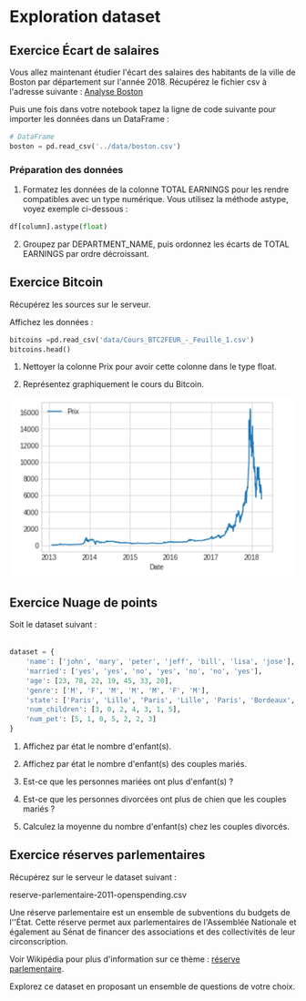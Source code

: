 # Exploration dataset

## Exercice &Eacute;cart de salaires

Vous allez maintenant étudier l'écart des salaires des habitants de la ville de Boston par département sur l'année 2018. Récupérez le fichier csv à l'adresse suivante :
[Analyse Boston](https://data.boston.gov/dataset/employee-earnings-report/resource/31358fd1-849a-48e0-8285-e813f6efbdf1)

Puis une fois dans votre notebook tapez la ligne de code suivante pour importer les données dans un DataFrame :

```python
# DataFrame
boston = pd.read_csv('../data/boston.csv')
```

### Préparation des données

1. Formatez les données de la colonne TOTAL EARNINGS pour les rendre compatibles avec un type numérique. Vous utilisez la méthode astype, voyez exemple ci-dessous :

```python
df[column].astype(float)
```

2. Groupez par DEPARTMENT_NAME, puis ordonnez les écarts de TOTAL EARNINGS par ordre décroissant.

## Exercice Bitcoin

Récupérez les sources sur le serveur.

Affichez les données :

```python
bitcoins =pd.read_csv('data/Cours_BTC2FEUR_-_Feuille_1.csv')
bitcoins.head()
```

1. Nettoyer la colonne Prix pour avoir cette colonne dans le type float.

2. Représentez graphiquement le cours du Bitcoin.

![cour du bitcoin](images/bitcoins_graph.png)

## Exercice Nuage de points

Soit le dataset suivant :

```python

dataset = {
    'name': ['john', 'mary', 'peter', 'jeff', 'bill', 'lisa', 'jose'],
    'married': ['yes', 'yes', 'no', 'yes', 'no', 'no', 'yes'],
    'age': [23, 78, 22, 19, 45, 33, 20],
    'genre': ['M', 'F', 'M', 'M', 'M', 'F', 'M'],
    'state': ['Paris', 'Lille', 'Paris', 'Lille', 'Paris', 'Bordeaux', 'Bordeaux'],
    'num_children': [3, 0, 2, 4, 3, 1, 5],
    'num_pet': [5, 1, 0, 5, 2, 2, 3]
}

```

1. Affichez par état le nombre d'enfant(s).

2. Affichez par état le nombre d'enfant(s) des couples mariés.

3. Est-ce que les personnes mariées ont plus d'enfant(s) ?

4. Est-ce que les personnes divorcées ont plus de chien que les couples mariés ?

5. Calculez la moyenne du nombre d'enfant(s) chez les couples divorcés.

## Exercice réserves parlementaires

Récupérez sur le serveur le dataset suivant :

reserve-parlementaire-2011-openspending.csv

Une réserve parlementaire est un ensemble de subventions du budgets de l''État. Cette réserve permet aux parlementaires de l'Assemblée Nationale et également au Sénat de financer des associations et des collectivités de leur circonscription.

Voir Wikipédia pour plus d'information sur ce thème : [réserve parlementaire](https://fr.wikipedia.org/wiki/R%C3%A9serve_parlementaire).

Explorez ce dataset en proposant un ensemble de questions de votre choix.

